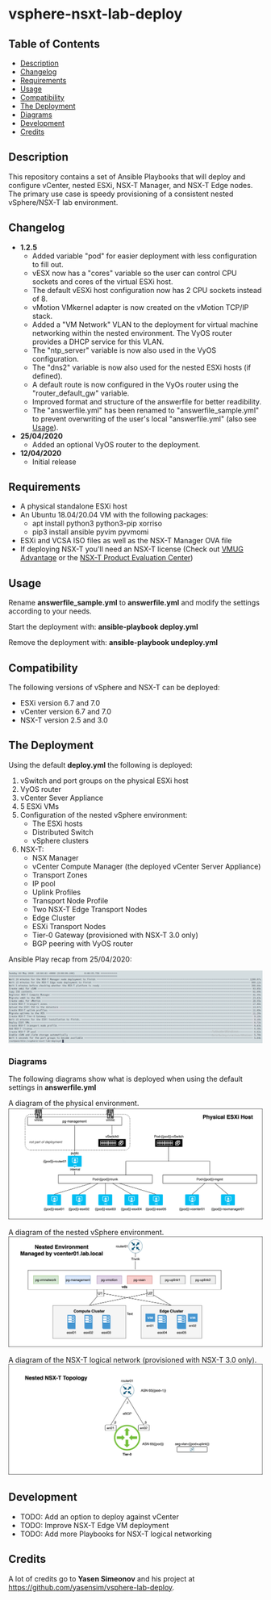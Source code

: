 # vsphere-nsxt-lab-deploy

## Table of Contents

* [Description](#Description)
* [Changelog](#Changelog)
* [Requirements](#Requirements)
* [Usage](#Usage)
* [Compatibility](#Compatibility)
* [The Deployment](#The-Deployment)
* [Diagrams](#Diagrams)
* [Development](#Development)
* [Credits](#Credits)

## Description

This repository contains a set of Ansible Playbooks that will deploy and configure vCenter, nested ESXi, NSX-T Manager, and NSX-T Edge nodes. The primary use case is speedy provisioning of a consistent nested vSphere/NSX-T lab environment.

## Changelog

* **1.2.5**
  * Added variable "pod" for easier deployment with less configuration to fill out.
  * vESX now has a "cores" variable so the user can control CPU sockets and cores of the virtual ESXi host.
  * The default vESXi host configuration now has 2 CPU sockets instead of 8.
  * vMotion VMkernel adapter is now created on the vMotion TCP/IP stack.
  * Added a "VM Network" VLAN to the deployment for virtual machine networking within the nested environment. The VyOS router provides a DHCP service for this VLAN.
  * The "ntp_server" variable is now also used in the VyOS configuration.
  * The "dns2" variable is now also used for the nested ESXi hosts (if defined). 
  * A default route is now configured in the VyOs router using the "router_default_gw" variable.
  * Improved format and structure of the answerfile for better readibility.
  * The "answerfile.yml" has been renamed to "answerfile_sample.yml" to prevent overwriting of the user's local "answerfile.yml" (also see [Usage](#Usage)).
* **25/04/2020**
  * Added an optional VyOS router to the deployment.
* **12/04/2020**
  * Initial release

## Requirements

* A physical standalone ESXi host
* An Ubuntu 18.04/20.04 VM with the following packages:
  * apt install python3 python3-pip xorriso
  * pip3 install ansible pyvim pyvmomi
* ESXi and VCSA ISO files as well as the NSX-T Manager OVA file
* If deploying NSX-T you'll need an NSX-T license (Check out [VMUG Advantage](https://www.vmug.com/membership/vmug-advantage-membership) or the [NSX-T Product Evaluation Center](https://my.vmware.com/web/vmware/evalcenter?p=nsx-t-eval))

## Usage

Rename **answerfile_sample.yml** to **answerfile.yml** and modify the settings according to your needs. 

Start the deployment with: **ansible-playbook deploy.yml**

Remove the deployment with: **ansible-playbook undeploy.yml**

## Compatibility

The following versions of vSphere and NSX-T can be deployed:
* ESXi version 6.7 and 7.0
* vCenter version 6.7 and 7.0
* NSX-T version 2.5 and 3.0

## The Deployment

Using the default **deploy.yml** the following is deployed:
1. vSwitch and port groups on the physical ESXi host
1. VyOS router
1. vCenter Sever Appliance
1. 5 ESXi VMs
1. Configuration of the nested vSphere environment:
   * The ESXi hosts
   * Distributed Switch
   * vSphere clusters
1. NSX-T:
   * NSX Manager
   * vCenter Compute Manager (the deployed vCenter Server Appliance)
   * Transport Zones
   * IP pool
   * Uplink Profiles
   * Transport Node Profile
   * Two NSX-T Edge Transport Nodes
   * Edge Cluster
   * ESXi Transport Nodes
   * Tier-0 Gateway (provisioned with NSX-T 3.0 only)
   * BGP peering with VyOS router

Ansible Play recap from 25/04/2020:

![](images/play-recap.png)

### Diagrams

The following diagrams show what is deployed when using the default settings in **answerfile.yml**

A diagram of the physical environment.
![Physicaloverview](images/vsphere-nsxt-deploy-phys.png)

A diagram of the nested vSphere environment.
![Logicaloverview](images/vsphere-nsxt-deploy-log.png)

A diagram of the NSX-T logical network (provisioned with NSX-T 3.0 only).
![Logicalnsxoverview](images/vsphere-nsxt-deploy-nsx.png)

## Development

* TODO: Add an option to deploy against vCenter
* TODO: Improve NSX-T Edge VM deployment
* TODO: Add more Playbooks for NSX-T logical networking

## Credits

A lot of credits go to **Yasen Simeonov** and his project at https://github.com/yasensim/vsphere-lab-deploy.
